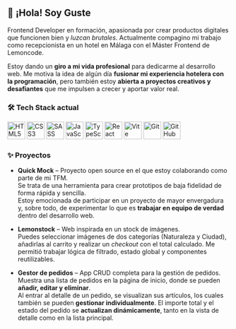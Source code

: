 ## 👋 ¡Hola! Soy Guste

Frontend Developer en formación, apasionada por crear productos digitales que funcionen bien y *luzcan brutales*. Actualmente compagino mi trabajo como recepcionista en un hotel en Málaga con el Máster Frontend de Lemoncode.

Estoy dando un **giro a mi vida profesional** para dedicarme al desarrollo web. Me motiva la idea de algún día **fusionar mi experiencia hotelera con la programación**, pero también estoy **abierta a proyectos creativos y desafiantes** que me impulsen a crecer y aportar valor real.

### 🛠️ **Tech Stack actual**

<p align="left">
  <img src="https://cdn.jsdelivr.net/gh/devicons/devicon/icons/html5/html5-original.svg" height="40" alt="HTML5" />
  <img src="https://cdn.jsdelivr.net/gh/devicons/devicon/icons/css3/css3-original.svg" height="40" alt="CSS3" />
  <img src="https://cdn.jsdelivr.net/gh/devicons/devicon/icons/sass/sass-original.svg" height="40" alt="SASS" />
  <img src="https://cdn.jsdelivr.net/gh/devicons/devicon/icons/javascript/javascript-original.svg" height="40" alt="JavaScript" />
  <img src="https://cdn.jsdelivr.net/gh/devicons/devicon/icons/typescript/typescript-original.svg" height="40" alt="TypeScript" />
  <img src="https://cdn.jsdelivr.net/gh/devicons/devicon/icons/react/react-original.svg" height="40" alt="React" />
  <img src="https://cdn.jsdelivr.net/gh/devicons/devicon/icons/vite/vite-original.svg" height="40" alt="Vite" />
  <img src="https://cdn.jsdelivr.net/gh/devicons/devicon/icons/git/git-original.svg" height="40" alt="Git" />
  <img src="https://cdn.jsdelivr.net/gh/devicons/devicon/icons/github/github-original.svg" height="40" alt="GitHub" />
</p>

### ✨ **Proyectos**

- **Quick Mock** – Proyecto open source en el que estoy colaborando como parte de mi TFM.  
  Se trata de una herramienta para crear prototipos de baja fidelidad de forma rápida y sencilla.  
  Estoy emocionada de participar en un proyecto de mayor envergadura y, sobre todo, de experimentar lo que es **trabajar en equipo de verdad** dentro del desarrollo web.

- **Lemonstock** – Web inspirada en un stock de imágenes.  
  Puedes seleccionar imágenes de dos categorías (Naturaleza y Ciudad), añadirlas al carrito y realizar un *checkout* con el total calculado. Me permitió trabajar lógica de filtrado, estado global y componentes reutilizables.

- **Gestor de pedidos** – App CRUD completa para la gestión de pedidos.  
  Muestra una lista de pedidos en la página de inicio, donde se pueden **añadir, editar y eliminar**.  
  Al entrar al detalle de un pedido, se visualizan sus artículos, los cuales también se pueden **gestionar individualmente**. El importe total y el estado del pedido se **actualizan dinámicamente**, tanto en la vista de detalle como en la lista principal.  
